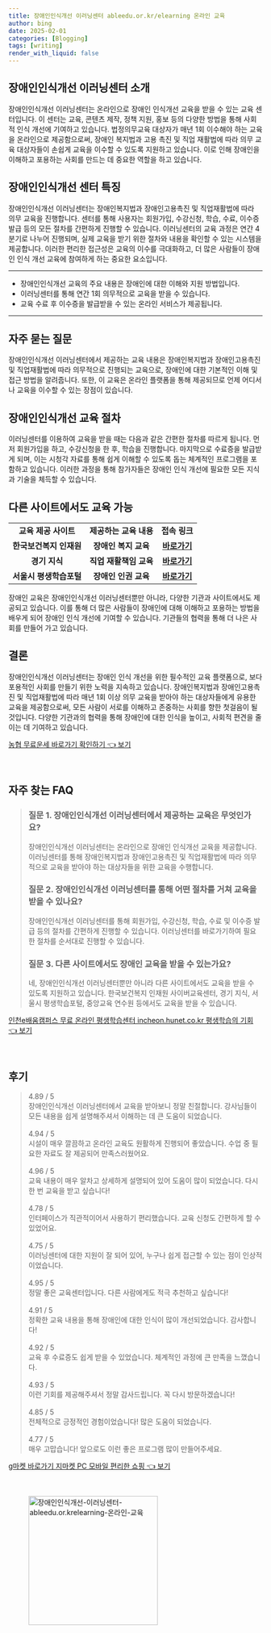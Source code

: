 ```yaml
---
title: 장애인인식개선 이러닝센터 ableedu.or.kr/elearning 온라인 교육
author: bing
date: 2025-02-01
categories: [Blogging]
tags: [writing]
render_with_liquid: false
---
```



<h2 id='장애인인식개선이러닝센터소개'>장애인인식개선 이러닝센터 소개</h2>

<p>장애인인식개선 이러닝센터는 온라인으로 장애인 인식개선 교육을 받을 수 있는 교육 센터입니다. 이 센터는 교육, 콘텐츠 제작, 정책 지원, 홍보 등의 다양한 방법을 통해 사회적 인식 개선에 기여하고 있습니다. 법정의무교육 대상자가 매년 1회 이수해야 하는 교육을 온라인으로 제공함으로써, 장애인 복지법과 고용 촉진 및 직업 재활법에 따라 의무 교육 대상자들이 손쉽게 교육을 이수할 수 있도록 지원하고 있습니다. 이로 인해 장애인을 이해하고 포용하는 사회를 만드는 데 중요한 역할을 하고 있습니다.</p>

<h2 id='센터특징'>장애인인식개선 센터 특징</h2>

<p>장애인인식개선 이러닝센터는 장애인복지법과 장애인고용촉진 및 직업재활법에 따라 의무 교육을 진행합니다. 센터를 통해 사용자는 회원가입, 수강신청, 학습, 수료, 이수증 발급 등의 모든 절차를 간편하게 진행할 수 있습니다. 이러닝센터의 교육 과정은 연간 4분기로 나누어 진행되며, 실제 교육을 받기 위한 절차와 내용을 확인할 수 있는 시스템을 제공합니다. 이러한 편리한 접근성은 교육의 이수를 극대화하고, 더 많은 사람들이 장애인 인식 개선 교육에 참여하게 하는 중요한 요소입니다.</p>

<hr />

<ul>
    <li>장애인인식개선 교육의 주요 내용은 장애인에 대한 이해와 지원 방법입니다.</li>
    <li>이러닝센터를 통해 연간 1회 의무적으로 교육을 받을 수 있습니다.</li>
    <li>교육 수료 후 이수증을 발급받을 수 있는 온라인 서비스가 제공됩니다.</li>
</ul>

<hr />

<h2 id='자주묻는질문'>자주 묻는 질문</h2>

<p>장애인인식개선 이러닝센터에서 제공하는 교육 내용은 장애인복지법과 장애인고용촉진 및 직업재활법에 따라 의무적으로 진행되는 교육으로, 장애인에 대한 기본적인 이해 및 접근 방법을 알려줍니다. 또한, 이 교육은 온라인 플랫폼을 통해 제공되므로 언제 어디서나 교육을 이수할 수 있는 장점이 있습니다.</p>

<h2 id='교육절차'>장애인인식개선 교육 절차</h2>

<p>이러닝센터를 이용하여 교육을 받을 때는 다음과 같은 간편한 절차를 따르게 됩니다. 먼저 회원가입을 하고, 수강신청을 한 후, 학습을 진행합니다. 마지막으로 수료증을 발급받게 되며, 이는 시청각 자료를 통해 쉽게 이해할 수 있도록 돕는 체계적인 프로그램을 포함하고 있습니다. 이러한 과정을 통해 참가자들은 장애인 인식 개선에 필요한 모든 지식과 기술을 체득할 수 있습니다.</p>

<h2 id='다른사이트교육'>다른 사이트에서도 교육 가능</h2>

<table>
    <tr>
        <td style="text-align: center; height: 17px;"><b>교육 제공 사이트</b></td>
        <td style="text-align: center; height: 17px;"><b>제공하는 교육 내용</b></td>
        <td style="text-align: center; height: 17px;"><b>접속 링크</b></td>
    </tr>
    <tr>
        <td style="text-align: center; height: 17px;"><b>한국보건복지 인재원</b></td>
        <td style="text-align: center; height: 17px;"><b>장애인 복지 교육</b></td>
        <td style="text-align: center; height: 17px;"><b><a href="https://www.hiwelfare.or.kr">바로가기</a></b></td>
    </tr>
    <tr>
        <td style="text-align: center; height: 17px;"><b>경기 지식</b></td>
        <td style="text-align: center; height: 17px;"><b>직업 재활책임 교육</b></td>
        <td style="text-align: center; height: 17px;"><b><a href="https://www.gyeonggi.com">바로가기</a></b></td>
    </tr>
    <tr>
        <td style="text-align: center; height: 17px;"><b>서울시 평생학습포털</b></td>
        <td style="text-align: center; height: 17px;"><b>장애인 인권 교육</b></td>
        <td style="text-align: center; height: 17px;"><b><a href="https://www.seoul.go.kr">바로가기</a></b></td>
    </tr>
</table>

<p>장애인 교육은 장애인인식개선 이러닝센터뿐만 아니라, 다양한 기관과 사이트에서도 제공되고 있습니다. 이를 통해 더 많은 사람들이 장애인에 대해 이해하고 포용하는 방법을 배우게 되어 장애인 인식 개선에 기여할 수 있습니다. 기관들의 협력을 통해 더 나은 사회를 만들어 가고 있습니다.</p>

<h2 id='결론'>결론</h2>

<p>장애인인식개선 이러닝센터는 장애인 인식 개선을 위한 필수적인 교육 플랫폼으로, 보다 포용적인 사회를 만들기 위한 노력을 지속하고 있습니다. 장애인복지법과 장애인고용촉진 및 직업재활법에 따라 매년 1회 이상 의무 교육을 받아야 하는 대상자들에게 유용한 교육을 제공함으로써, 모든 사람이 서로를 이해하고 존중하는 사회를 향한 첫걸음이 될 것입니다. 다양한 기관과의 협력을 통해 장애인에 대한 인식을 높이고, 사회적 편견을 줄이는 데 기여하고 있습니다.</p>


<p><a class="click-button" title="농협 무료운세 바로가기 확인하기" href="https://afficreate.github.io/posts/%EB%86%8D%ED%98%91-%EB%AC%B4%EB%A3%8C%EC%9A%B4%EC%84%B8-%EB%B0%94%EB%A1%9C%EA%B0%80%EA%B8%B0-%ED%99%95%EC%9D%B8%ED%95%98%EA%B8%B0/" rel="dofollow">농협 무료운세 바로가기 확인하기 👈 보기</a></p><br>
<h2 id='자주_찾는_FAQ'>자주 찾는 FAQ</h2>
<div itemscope="" itemtype="https://schema.org/FAQPage"> 
<blockquote> 
<div itemscope="" itemprop="mainEntity" itemtype="https://schema.org/Question"> 
<h3 itemprop="name">질문 1. 장애인인식개선 이러닝센터에서 제공하는 교육은 무엇인가요?</h3> 
<div itemscope="" itemprop="acceptedAnswer" itemtype="https://schema.org/Answer"> 
<span itemprop="text"> 
<p>장애인인식개선 이러닝센터는 온라인으로 장애인 인식개선 교육을 제공합니다. 이러닝센터를 통해 장애인복지법과 장애인고용촉진 및 직업재활법에 따라 의무적으로 교육을 받아야 하는 대상자들을 위한 교육을 수행합니다.</p> 
</span> 
</div> 
</div> 

<div itemscope="" itemprop="mainEntity" itemtype="https://schema.org/Question"> 
<h3 itemprop="name">질문 2. 장애인인식개선 이러닝센터를 통해 어떤 절차를 거쳐 교육을 받을 수 있나요?</h3> 
<div itemscope="" itemprop="acceptedAnswer" itemtype="https://schema.org/Answer"> 
<span itemprop="text"> 
<p>장애인인식개선 이러닝센터를 통해 회원가입, 수강신청, 학습, 수료 및 이수증 발급 등의 절차를 간편하게 진행할 수 있습니다. 이러닝센터를 바로가기하여 필요한 절차를 순서대로 진행할 수 있습니다.</p> 
</span> 
</div> 
</div> 

<div itemscope="" itemprop="mainEntity" itemtype="https://schema.org/Question"> 
<h3 itemprop="name">질문 3. 다른 사이트에서도 장애인 교육을 받을 수 있는가요?</h3> 
<div itemscope="" itemprop="acceptedAnswer" itemtype="https://schema.org/Answer"> 
<span itemprop="text"> 
<p>네, 장애인인식개선 이러닝센터뿐만 아니라 다른 사이트에서도 교육을 받을 수 있도록 지원하고 있습니다. 한국보건복지 인재원 사이버교육센터, 경기 지식, 서울시 평생학습포털, 중앙교육 연수원 등에서도 교육을 받을 수 있습니다.</p> 
</span> 
</div> 
</div> 

</blockquote> 
</div>
<p><a class="click-button" title="인천e배움캠퍼스 무료 온라인 평생학습센터 incheon.hunet.co.kr 평생학습의 기회" href="https://afficreate.github.io/posts/%EC%9D%B8%EC%B2%9Ce%EB%B0%B0%EC%9B%80%EC%BA%A0%ED%8D%BC%EC%8A%A4-%EB%AC%B4%EB%A3%8C-%EC%98%A8%EB%9D%BC%EC%9D%B8-%ED%8F%89%EC%83%9D%ED%95%99%EC%8A%B5%EC%84%BC%ED%84%B0-incheon.hunet.co.kr-%ED%8F%89%EC%83%9D%ED%95%99%EC%8A%B5%EC%9D%98-%EA%B8%B0%ED%9A%8C/" rel="dofollow">인천e배움캠퍼스 무료 온라인 평생학습센터 incheon.hunet.co.kr 평생학습의 기회 👈 보기</a></p><br>
<h2 id='후기'>후기</h2>
<div itemscope itemtype="https://schema.org/Product">
  <blockquote>
  <div itemprop="review" itemscope itemtype="https://schema.org/Review">
      <div itemprop="reviewRating" itemscope itemtype="https://schema.org/Rating"> <span itemprop="ratingValue">4.89</span> / <span itemprop="bestRating">5</span> </div>
      <span itemprop="reviewBody">장애인인식개선 이러닝센터에서 교육을 받아보니 정말 친절합니다. 강사님들이 모든 내용을 쉽게 설명해주셔서 이해하는 데 큰 도움이 되었습니다.</span>
  </div>
  <br>
  <div itemprop="review" itemscope itemtype="https://schema.org/Review">
      <div itemprop="reviewRating" itemscope itemtype="https://schema.org/Rating"> <span itemprop="ratingValue">4.94</span> / <span itemprop="bestRating">5</span> </div>
      <span itemprop="reviewBody">시설이 매우 깔끔하고 온라인 교육도 원활하게 진행되어 좋았습니다. 수업 중 필요한 자료도 잘 제공되어 만족스러웠어요.</span>
  </div>
  <br>
  <div itemprop="review" itemscope itemtype="https://schema.org/Review">
      <div itemprop="reviewRating" itemscope itemtype="https://schema.org/Rating"> <span itemprop="ratingValue">4.96</span> / <span itemprop="bestRating">5</span> </div>
      <span itemprop="reviewBody">교육 내용이 매우 알차고 상세하게 설명되어 있어 도움이 많이 되었습니다. 다시 한 번 교육을 받고 싶습니다!</span>
  </div>
  <br>
  <div itemprop="review" itemscope itemtype="https://schema.org/Review">
      <div itemprop="reviewRating" itemscope itemtype="https://schema.org/Rating"> <span itemprop="ratingValue">4.78</span> / <span itemprop="bestRating">5</span> </div>
      <span itemprop="reviewBody">인터페이스가 직관적이어서 사용하기 편리했습니다. 교육 신청도 간편하게 할 수 있었어요.</span>
  </div>
  <br>
  <div itemprop="review" itemscope itemtype="https://schema.org/Review">
      <div itemprop="reviewRating" itemscope itemtype="https://schema.org/Rating"> <span itemprop="ratingValue">4.75</span> / <span itemprop="bestRating">5</span> </div>
      <span itemprop="reviewBody">이러닝센터에 대한 지원이 잘 되어 있어, 누구나 쉽게 접근할 수 있는 점이 인상적이었습니다.</span>
  </div>
  <br>
  <div itemprop="review" itemscope itemtype="https://schema.org/Review">
      <div itemprop="reviewRating" itemscope itemtype="https://schema.org/Rating"> <span itemprop="ratingValue">4.95</span> / <span itemprop="bestRating">5</span> </div>
      <span itemprop="reviewBody">정말 좋은 교육센터입니다. 다른 사람에게도 적극 추천하고 싶습니다!</span>
  </div>
  <br>
  <div itemprop="review" itemscope itemtype="https://schema.org/Review">
      <div itemprop="reviewRating" itemscope itemtype="https://schema.org/Rating"> <span itemprop="ratingValue">4.91</span> / <span itemprop="bestRating">5</span> </div>
      <span itemprop="reviewBody">정확한 교육 내용을 통해 장애인에 대한 인식이 많이 개선되었습니다. 감사합니다!</span>
  </div>
  <br>
  <div itemprop="review" itemscope itemtype="https://schema.org/Review">
      <div itemprop="reviewRating" itemscope itemtype="https://schema.org/Rating"> <span itemprop="ratingValue">4.92</span> / <span itemprop="bestRating">5</span> </div>
      <span itemprop="reviewBody">교육 후 수료증도 쉽게 받을 수 있었습니다. 체계적인 과정에 큰 만족을 느꼈습니다.</span>
  </div>
  <br>
  <div itemprop="review" itemscope itemtype="https://schema.org/Review">
      <div itemprop="reviewRating" itemscope itemtype="https://schema.org/Rating"> <span itemprop="ratingValue">4.93</span> / <span itemprop="bestRating">5</span> </div>
      <span itemprop="reviewBody">이런 기회를 제공해주셔서 정말 감사드립니다. 꼭 다시 방문하겠습니다!</span>
  </div>
  <br>
  <div itemprop="review" itemscope itemtype="https://schema.org/Review">
      <div itemprop="reviewRating" itemscope itemtype="https://schema.org/Rating"> <span itemprop="ratingValue">4.85</span> / <span itemprop="bestRating">5</span> </div>
      <span itemprop="reviewBody">전체적으로 긍정적인 경험이었습니다! 많은 도움이 되었습니다.</span>
  </div>
  <br>
  <div itemprop="review" itemscope itemtype="https://schema.org/Review">
      <div itemprop="reviewRating" itemscope itemtype="https://schema.org/Rating"> <span itemprop="ratingValue">4.77</span> / <span itemprop="bestRating">5</span> </div>
      <span itemprop="reviewBody">매우 고맙습니다! 앞으로도 이런 좋은 프로그램 많이 만들어주세요.</span>
  </div>
  </blockquote>
</div>
<p><a class="click-button" title="g마켓 바로가기 지마켓 PC 모바일 편리한 쇼핑" href="https://afficreate.github.io/posts/g%EB%A7%88%EC%BC%93-%EB%B0%94%EB%A1%9C%EA%B0%80%EA%B8%B0-%EC%A7%80%EB%A7%88%EC%BC%93-PC-%EB%AA%A8%EB%B0%94%EC%9D%BC-%ED%8E%B8%EB%A6%AC%ED%95%9C-%EC%87%BC%ED%95%91/" rel="dofollow">g마켓 바로가기 지마켓 PC 모바일 편리한 쇼핑 👈 보기</a></p><br>
<figure class="image"><img src="https://afficreate.github.io/assets/img/thumbnail/장애인인식개선-이러닝센터-ableedu.or.krelearning-온라인-교육.webp" alt="장애인인식개선-이러닝센터-ableedu.or.krelearning-온라인-교육" width="256" height="256"></figure>